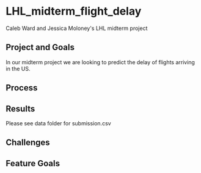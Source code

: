 # LHL_midterm_flight_delay
Caleb Ward and Jessica Moloney's LHL midterm project

## Project and Goals

In our midterm project we are looking to predict the delay of flights arriving in the US.

## Process

## Results

Please see data folder for submission.csv

## Challenges

## Feature Goals
